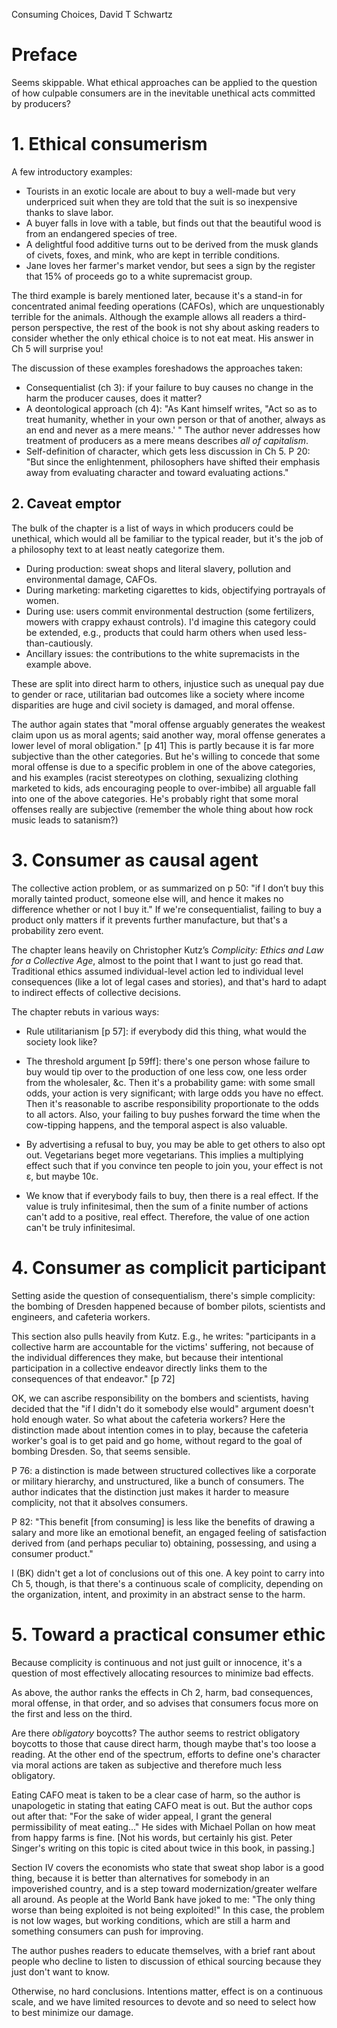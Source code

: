 Consuming Choices, David T Schwartz

# Preface

Seems skippable. What ethical approaches can be applied to the question of how culpable
consumers are in the inevitable unethical acts committed by producers?

# 1. Ethical consumerism

A few introductory examples:

* Tourists in an exotic locale are about to buy a well-made but very underpriced suit when
they are told that the suit is so inexpensive thanks to slave labor.
* A buyer falls in love with a table, but finds out that the beautiful wood is from an
endangered species of tree.
* A delightful food additive turns out to be derived from the musk glands of civets,
foxes, and mink, who are kept in terrible conditions.
* Jane loves her farmer's market vendor, but sees a sign by the register that 15% of
proceeds go to a white supremacist group.

The third example is barely mentioned later, because it's a stand-in for concentrated
animal feeding operations (CAFOs), which are unquestionably terrible for the animals.
Although the example allows all readers a third-person perspective, the rest of the book
is not shy about asking readers to consider whether the only ethical choice is to not eat
meat. His answer in Ch 5 will surprise you!

The discussion of these examples foreshadows the approaches taken:

* Consequentialist (ch 3): if your failure to buy causes no change in the harm the
  producer causes, does it matter?
*  A deontological approach (ch 4): "As Kant himself writes, "Act so as to treat
humanity, whether in your own person or that of another, always as an end and never
as a mere means.' " The author never addresses how treatment of producers as a mere
means describes _all of capitalism_.
* Self-definition of character, which gets less discussion in Ch 5. P 20: "But since the
  enlightenment, philosophers have shifted their emphasis away from evaluating character
and toward evaluating actions."

## 2. Caveat emptor

The bulk of the chapter is a list of ways in which producers could be unethical, which would all be familiar to the
typical reader, but it's the job of a philosophy text to at least neatly categorize them.

* During production: sweat shops and literal slavery, pollution and environmental damage, CAFOs.
* During marketing: marketing cigarettes to kids, objectifying portrayals of women.
* During use: users commit environmental destruction (some fertilizers, mowers with
crappy exhaust controls). I'd imagine this category could be extended, e.g., products
that could harm others when used less-than-cautiously.
* Ancillary issues: the contributions to the white supremacists in the example above.

These are split into direct harm to others, injustice such as
unequal pay due to gender or race, utilitarian bad outcomes like a society where income
disparities are huge and civil society is damaged, and moral offense.

The author again states that "moral offense arguably generates the weakest claim upon us as moral
agents; said another way, moral offense generates a lower level of moral obligation." [p
41] This is partly because it is far more subjective than the other
categories. But he's willing to concede that some moral offense is due to a specific
problem in one of the above categories, and his examples (racist stereotypes on clothing,
sexualizing clothing marketed to kids, ads encouraging people to over-imbibe) all arguable
fall into one of the above categories. He's probably right that some moral offenses really
are subjective (remember the whole thing about how rock music leads to satanism?)

# 3. Consumer as causal agent

The collective action problem, or as summarized on p 50: "if I don’t buy this morally
tainted product, someone else will, and hence it makes no difference whether or not I buy it."
If we're consequentialist, failing to buy a product only matters if it
prevents further manufacture, but that's a probability zero event.

The chapter leans heavily on Christopher Kutz’s _Complicity: Ethics and Law for a
Collective Age_, almost to the point that I want to just go read that.
Traditional ethics assumed individual-level action led to individual level
consequences (like a lot of legal cases and stories), and that's hard to adapt to
indirect effects of collective decisions.

The chapter rebuts in various ways:

* Rule utilitarianism [p 57]: if everybody did this thing, what would the society look
  like?

* The threshold argument [p 59ff]: there's one person whose failure to buy would tip over to the
production of one less cow, one less order from the wholesaler, &c. Then it's a
probability game: with some small odds, your action is very significant; with large odds
you have no effect. Then it's reasonable to ascribe responsibility proportionate to the
odds to all actors. Also, your failing to buy pushes forward the time when the cow-tipping
happens, and the temporal aspect is also valuable.

* By advertising a refusal to buy, you may be able to get others to also opt out.
Vegetarians beget more vegetarians. This implies a multiplying effect such that if you
convince ten people to join you, your effect is not ε, but maybe 10ε.

* We know that if everybody fails to buy, then there is a real effect.  If the value
is truly infinitesimal, then the sum of a finite number of actions can't add to a
positive, real effect. Therefore, the value of one action can't be truly infinitesimal.

# 4. Consumer as complicit participant

Setting aside the question of consequentialism, there's simple complicity: the bombing
of Dresden happened because of bomber pilots, scientists and engineers, and cafeteria
workers. 

This section also pulls heavily from Kutz. E.g., he writes: "participants in a
collective harm are accountable for the victims' suffering, not because of the
individual differences they make, but because their intentional participation in a
collective endeavor directly links them to the consequences of that endeavor." [p 72]

OK, we can ascribe responsibility on the bombers and scientists, having decided that the
"if I didn't do it somebody else would" argument doesn't hold enough water. So what about
the cafeteria workers? Here the distinction made about intention comes in to play,
because the cafeteria worker's goal is to get paid and go home, without regard to the
goal of bombing Dresden. So, that seems sensible.

P 76: a distinction is made between structured collectives like a corporate or military
hierarchy, and unstructured, like a bunch of consumers. The author indicates that the
distinction just makes it harder to measure complicity, not that it absolves consumers.

P 82: "This benefit [from consuming] is less like the benefits of drawing a salary
and more like an emotional benefit, an engaged feeling of satisfaction derived from
(and perhaps peculiar to) obtaining, possessing, and using a consumer product."

I (BK) didn't get a lot of conclusions out of this one. A key point to carry into Ch 5,
though, is that there's a continuous scale of complicity, depending on the organization,
intent, and proximity in an abstract sense to the harm.

# 5. Toward a practical consumer ethic

Because complicity is continuous and not just guilt or innocence, it's a question of
most effectively allocating resources to minimize bad effects.

As above, the author ranks the effects in Ch 2, harm, bad consequences, moral offense, in
that order, and so advises that consumers focus more on the first and less on the third.

Are there _obligatory_ boycotts? The author seems to restrict obligatory boycotts to those
that cause direct harm, though maybe that's too loose a reading. At the other end of the
spectrum, efforts to define one's character via moral actions are taken as subjective and
therefore much less obligatory.

Eating CAFO meat is taken to be a clear case of harm, so the author is unapologetic
in stating that eating CAFO meat is out. But the author cops out after that: "For the
sake of wider appeal, I grant the general permissibility of meat eating..." He sides with
Michael Pollan on how meat from happy farms is fine. [Not his words, but certainly
his gist. Peter Singer's writing on this topic is cited about twice in this book, in passing.]

Section IV covers the economists who state that sweat shop labor is a good thing, because
it is better than alternatives for somebody in an impoverished country, and is a step
toward modernization/greater welfare all around. As people at the World Bank have joked to
me: "The only thing worse than being exploited is not being exploited!" In this case, the
problem is not low wages, but working conditions, which are still a harm and something
consumers can push for improving.

The author pushes readers to educate themselves, with a brief rant about people who
decline to listen to discussion of ethical sourcing because they just don't want to know.

Otherwise, no hard conclusions. Intentions matter, effect is on a continuous scale, and we
have limited resources to devote and so need to select how to best minimize our damage.
